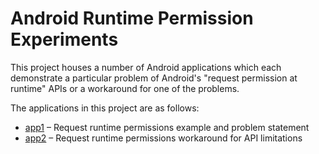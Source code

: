 # Android Runtime Permission Experiments

This project houses a number of Android applications which each demonstrate a particular problem of
Android's "request permission at runtime" APIs or a workaround for one of the problems.

The applications in this project are as follows:

* [app1](app1) – Request runtime permissions example and problem statement
* [app2](app2) – Request runtime permissions workaround for API limitations
